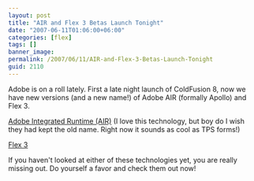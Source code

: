 ```yaml
---
layout: post
title: "AIR and Flex 3 Betas Launch Tonight"
date: "2007-06-11T01:06:00+06:00"
categories: [flex]
tags: []
banner_image: 
permalink: /2007/06/11/AIR-and-Flex-3-Betas-Launch-Tonight
guid: 2110
---
```


Adobe is on a roll lately. First a late night launch of ColdFusion 8, now we have new versions (and a new name!) of Adobe AIR (formally Apollo) and Flex 3. 

<a href="http://labs.adobe.com/technologies/air/">Adobe Integrated Runtime (AIR)</a> (I love this technology, but boy do I wish they had kept the old name. Right now it sounds as cool as TPS forms!)

<a href="http://labs.adobe.com/technologies/flex/">Flex 3</a>

If you haven't looked at either of these technologies yet, you are really missing out. Do yourself a favor and check them out now!